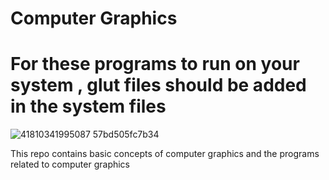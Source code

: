 # Computer Graphics
# For these programs to run on your system , glut files should be added in the system files 

![41810341995087 57bd505fc7b34](https://user-images.githubusercontent.com/87289150/168485434-97c4cbc4-5bc2-4703-9199-de0f7cae9ea2.gif)


This repo contains basic concepts of computer graphics and the programs related to computer graphics




